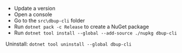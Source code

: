 * Update a version
* Open a console
* Go to the `src\dbup-cli` folder
* Run `dotnet pack -c Release` to create a NuGet package
* Run `dotnet tool install --global --add-source ./nupkg dbup-cli`

Uninstall:
`dotnet tool uninstall --global dbup-cli`